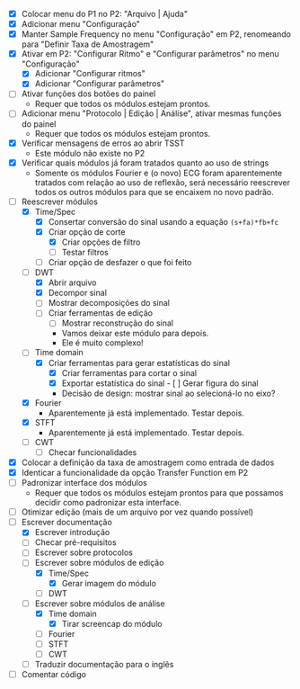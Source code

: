 ﻿- [x] Colocar menu do P1 no P2: "Arquivo | Ajuda"
- [x] Adicionar menu "Configuração"
- [x] Manter Sample Frequency no menu "Configuração" em P2, renomeando para "Definir Taxa de Amostragem"
- [x] Ativar em P2: "Configurar Ritmo" e "Configurar parâmetros" no menu "Configuração"
  - [x] Adicionar "Configurar ritmos"
  - [x] Adicionar "Configurar parâmetros"
- [ ] Ativar funções dos botões do painel
  + Requer que todos os módulos estejam prontos.
- [ ] Adicionar menu "Protocolo | Edição | Análise", ativar mesmas funções do painel
  + Requer que todos os módulos estejam prontos.
- [x] Verificar mensagens de erros ao abrir TSST
  + Este módulo não existe no P2
- [x] Verificar quais módulos já foram tratados quanto ao uso de strings
  + Somente os módulos Fourier e (o novo) ECG foram aparentemente tratados com relação ao uso de reflexão, será necessário reescrever todos os outros módulos para que se encaixem no novo padrão.
- [ ] Reescrever módulos
  - [x] Time/Spec
    - [x] Consertar conversão do sinal usando a equação `(s+fa)*fb+fc`
    - [x] Criar opção de corte
	  - [x] Criar opções de filtro
	  - [ ] Testar filtros
    - [ ] Criar opção de desfazer o que foi feito
  - [ ] DWT
    - [x] Abrir arquivo
    - [x] Decompor sinal
    - [ ] Mostrar decomposições do sinal
    - [ ] Criar ferramentas de edição
	  - [ ] Mostrar reconstrução do sinal
	  + Vamos deixar este módulo para depois.
	  + Ele é muito complexo!
  - [ ] Time domain
    - [x] Criar ferramentas para gerar estatísticas do sinal
	  - [x] Criar ferramentas para cortar o sinal
	  - [x] Exportar estatística do sinal	  - [ ] Gerar figura do sinal
	  + Decisão de design: mostrar sinal ao selecioná-lo no eixo?
  - [x] Fourier
    + Aparentemente já está implementado. Testar depois.
  - [x] STFT
    + Aparentemente já está implementado. Testar depois.
  - [ ] CWT
    - [ ] Checar funcionalidades
- [x] Colocar a definição da taxa de amostragem como entrada de dados
- [x] Identicar a funcionalidade da opção Transfer Function em P2
- [ ] Padronizar interface dos módulos
  + Requer que todos os módulos estejam prontos para que possamos decidir como padronizar esta interface.
- [ ] Otimizar edição (mais de um arquivo por vez quando possível)
- [ ] Escrever documentação
  - [x] Escrever introdução
  - [ ] Checar pré-requisitos
  - [ ] Escrever sobre protocolos
  - [ ] Escrever sobre módulos de edição
    - [x] Time/Spec
      - [x] Gerar imagem do módulo
    - [ ] DWT
  - [ ] Escrever sobre módulos de análise
    - [x] Time domain
      - [x] Tirar screencap do módulo
    - [ ] Fourier
    - [ ] STFT
    - [ ] CWT
  - [ ] Traduzir documentação para o inglês
- [ ] Comentar código
